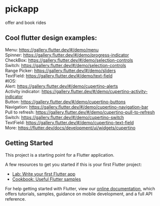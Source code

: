 # pickapp

offer and book rides


## Cool flutter design examples:<br>
  Menu: https://gallery.flutter.dev/#/demo/menu <br>
  Spinner: https://gallery.flutter.dev/#/demo/progress-indicator <br>
  CheckBox: https://gallery.flutter.dev/#/demo/selection-controls <br>
  Switch: https://gallery.flutter.dev/#/demo/selection-controls<br>
  Range Picker: https://gallery.flutter.dev/#/demo/sliders<br>
  TextField: https://gallery.flutter.dev/#/demo/text-field<br>
  #IOS:<br>
  Alert: https://gallery.flutter.dev/#/demo/cupertino-alerts<br>
  Activity indicator: https://gallery.flutter.dev/#/demo/cupertino-activity-indicator<br>
  Button: https://gallery.flutter.dev/#/demo/cupertino-buttons<br>
  Navigation: https://gallery.flutter.dev/#/demo/cupertino-navigation-bar<br>
  Pull to refresh: https://gallery.flutter.dev/#/demo/cupertino-pull-to-refresh<br>
  Switch: https://gallery.flutter.dev/#/demo/cupertino-switch<br>
  TextField: https://gallery.flutter.dev/#/demo/cupertino-text-field<br>
  More: https://flutter.dev/docs/development/ui/widgets/cupertino
  
## Getting Started

This project is a starting point for a Flutter application.

A few resources to get you started if this is your first Flutter project:

- [Lab: Write your first Flutter app](https://flutter.dev/docs/get-started/codelab)
- [Cookbook: Useful Flutter samples](https://flutter.dev/docs/cookbook)

For help getting started with Flutter, view our
[online documentation](https://flutter.dev/docs), which offers tutorials,
samples, guidance on mobile development, and a full API reference.
